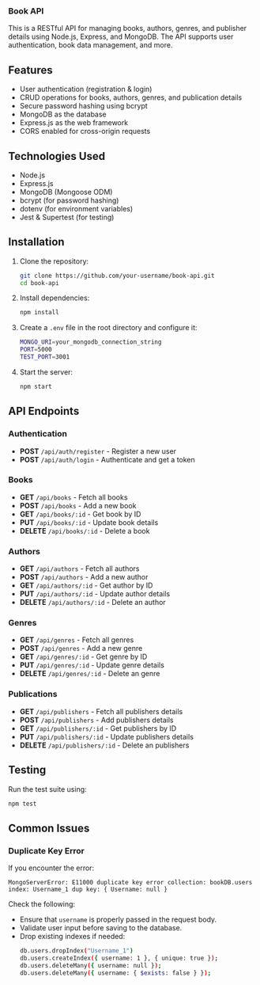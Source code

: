 ### Book API

This is a RESTful API for managing books, authors, genres, and publisher details using Node.js, Express, and MongoDB. The API supports user authentication, book data management, and more.

## Features
- User authentication (registration & login)
- CRUD operations for books, authors, genres, and publication details
- Secure password hashing using bcrypt
- MongoDB as the database
- Express.js as the web framework
- CORS enabled for cross-origin requests

## Technologies Used
- Node.js
- Express.js
- MongoDB (Mongoose ODM)
- bcrypt (for password hashing)
- dotenv (for environment variables)
- Jest & Supertest (for testing)

## Installation

1. Clone the repository:
   ```sh
   git clone https://github.com/your-username/book-api.git
   cd book-api
   ```
2. Install dependencies:
   ```sh
   npm install
   ```
3. Create a `.env` file in the root directory and configure it:
   ```sh
   MONGO_URI=your_mongodb_connection_string
   PORT=5000
   TEST_PORT=3001
   ```
4. Start the server:
   ```sh
   npm start
   ```

## API Endpoints

### Authentication
- **POST** `/api/auth/register` - Register a new user
- **POST** `/api/auth/login` - Authenticate and get a token

### Books
- **GET** `/api/books` - Fetch all books
- **POST** `/api/books` - Add a new book
- **GET** `/api/books/:id` - Get book by ID
- **PUT** `/api/books/:id` - Update book details
- **DELETE** `/api/books/:id` - Delete a book

### Authors
- **GET** `/api/authors` - Fetch all authors
- **POST** `/api/authors` - Add a new author
- **GET** `/api/authors/:id` - Get author by ID
- **PUT** `/api/authors/:id` - Update author details
- **DELETE** `/api/authors/:id` - Delete an author

### Genres
- **GET** `/api/genres` - Fetch all genres
- **POST** `/api/genres` - Add a new genre
- **GET** `/api/genres/:id` - Get genre by ID
- **PUT** `/api/genres/:id` - Update genre details
- **DELETE** `/api/genres/:id` - Delete an genre

### Publications
- **GET** `/api/publishers` - Fetch all publishers details
- **POST** `/api/publishers` - Add publishers details
- **GET** `/api/publishers/:id` - Get publishers by ID
- **PUT** `/api/publishers/:id` - Update publishers details
- **DELETE** `/api/publishers/:id` - Delete an publishers

## Testing
Run the test suite using:
```sh
npm test
```

## Common Issues
### Duplicate Key Error
If you encounter the error:
```
MongoServerError: E11000 duplicate key error collection: bookDB.users index: Username_1 dup key: { Username: null }
```
Check the following:
- Ensure that `username` is properly passed in the request body.
- Validate user input before saving to the database.
- Drop existing indexes if needed:
  ```sh
  db.users.dropIndex("Username_1")
  db.users.createIndex({ username: 1 }, { unique: true });
  db.users.deleteMany({ username: null });
  db.users.deleteMany({ username: { $exists: false } }); 
  ```